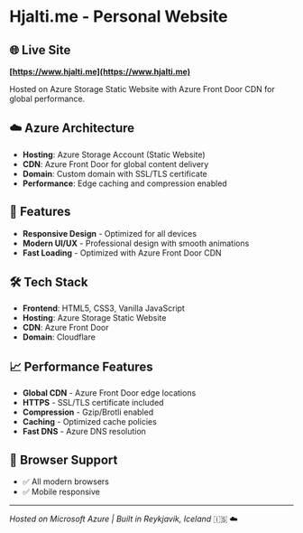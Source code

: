 # Hjalti.me - Personal Website

## 🌐 Live Site

**[https://www.hjalti.me](https://www.hjalti.me)**

Hosted on Azure Storage Static Website with Azure Front Door CDN for global performance.

## ☁️ Azure Architecture

- **Hosting**: Azure Storage Account (Static Website)
- **CDN**: Azure Front Door for global content delivery
- **Domain**: Custom domain with SSL/TLS certificate
- **Performance**: Edge caching and compression enabled

## 🚀 Features

- **Responsive Design** - Optimized for all devices
- **Modern UI/UX** - Professional design with smooth animations
- **Fast Loading** - Optimized with Azure Front Door CDN

## 🛠️ Tech Stack

- **Frontend**: HTML5, CSS3, Vanilla JavaScript
- **Hosting**: Azure Storage Static Website
- **CDN**: Azure Front Door
- **Domain**: Cloudflare



## 📈 Performance Features

- **Global CDN** - Azure Front Door edge locations
- **HTTPS** - SSL/TLS certificate included
- **Compression** - Gzip/Brotli enabled
- **Caching** - Optimized cache policies
- **Fast DNS** - Azure DNS resolution


## 📱 Browser Support

- ✅ All modern browsers
- ✅ Mobile responsive

---

*Hosted on Microsoft Azure | Built in Reykjavik, Iceland* 🇮🇸 ☁️
